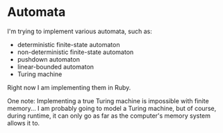 # Automata

I'm trying to implement various automata, such as:
 - deterministic finite-state automaton
 - non-deterministic finite-state automaton
 - pushdown automaton
 - linear-bounded automaton
 - Turing machine

Right now I am implementing them in Ruby.

One note: Implementing a true Turing machine is impossible with finite memory... I am probably going to model a Turing machine, but of course, during runtime, it can only go as far as the computer's memory system allows it to.